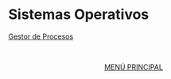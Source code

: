 # Sistemas Operativos
[Gestor de Procesos](procesos/01_introduccion.md)

<div align="center">
<br>

[MENÚ PRINCIPAL](../../README.md)
</div>